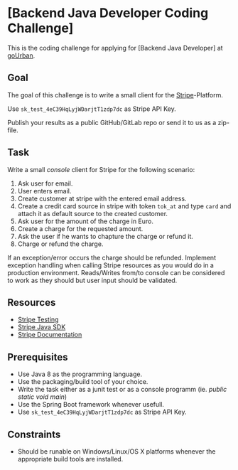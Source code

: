 # [Backend Java Developer Coding Challenge]

This is the coding challenge for applying for [Backend Java Developer] at [goUrban](https://gourban-mobility.com/).

## Goal

The goal of this challenge is to write a small client for the [Stripe](https://stripe.com/)-Platform.

Use `sk_test_4eC39HqLyjWDarjtT1zdp7dc` as Stripe API Key.

Publish your results as a public GitHub/GitLab repo or send it to us as a zip-file.

## Task

Write a small *console* client for Stripe for the following scenario:

1. Ask user for email.
2. User enters email.
3. Create customer at stripe with the entered email address.
4. Create a credit card source in stripe with token `tok_at` and type `card` and attach it as default source to the created customer.
5. Ask user for the amount of the charge in Euro.
6. Create a charge for the requested amount.
7. Ask the user if he wants to chapture the charge or refund it.
8. Charge or refund the charge.

If an exception/error occurs the charge should be refunded. Implement exception handling when calling Stripe resources as you would do in a production environment. Reads/Writes from/to console can be considered to work as they should but user input should be validated.


## Resources

- [Stripe Testing](https://stripe.com/docs/testing)
- [Stripe Java SDK](https://github.com/stripe/stripe-java)
- [Stripe Documentation](https://stripe.com/docs/development)


## Prerequisites

- Use Java 8 as the programming language.
- Use the packaging/build tool of your choice.
- Write the task either as a junit test or as a console programm (ie. _public static void main_)
- Use the Spring Boot framework whenever usefull.
- Use `sk_test_4eC39HqLyjWDarjtT1zdp7dc` as Stripe API Key.


## Constraints

- Should be runable on Windows/Linux/OS X platforms whenever the appropriate build tools are installed.
